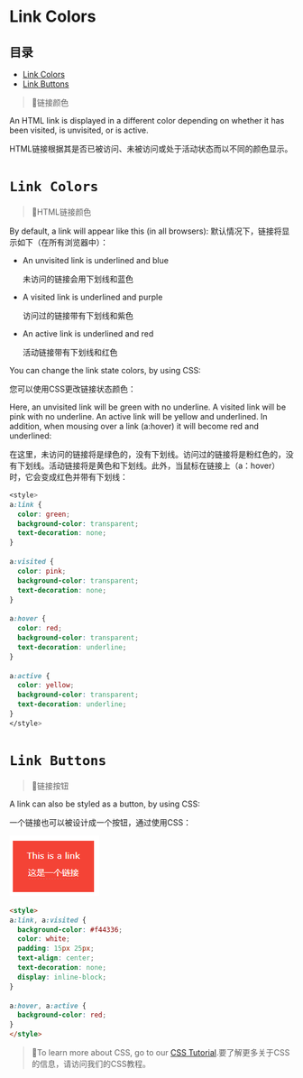 # Link  Colors

## 目录

-   [Link Colors](#Link-Colors)
-   [Link Buttons ](#Link-Buttons-)

> 📌链接颜色

An HTML link is displayed in a different color depending on whether it has been visited, is unvisited, or is active. &#x20;

HTML链接根据其是否已被访问、未被访问或处于活动状态而以不同的颜色显示。

# `Link Colors`

> 📌HTML链接颜色

By default, a link will appear like this (in all browsers): &#x20;
默认情况下，链接将显示如下（在所有浏览器中）：

-   An unvisited link is underlined and blue &#x20;

    未访问的链接会用下划线和蓝色
-   A visited link is underlined and purple &#x20;

    访问过的链接带有下划线和紫色
-   An active link is underlined and red &#x20;

    活动链接带有下划线和红色

You can change the link state colors, by using CSS: &#x20;

您可以使用CSS更改链接状态颜色：

Here, an unvisited link will be green with no underline. A visited link will be pink with no underline. An active link will be yellow and underlined. In addition, when mousing over a link (a:hover) it will become red and underlined: &#x20;

在这里，未访问的链接将是绿色的，没有下划线。访问过的链接将是粉红色的，没有下划线。活动链接将是黄色和下划线。此外，当鼠标在链接上（a：hover）时，它会变成红色并带有下划线：

```css
<style>
a:link {
  color: green;
  background-color: transparent;
  text-decoration: none;
}

a:visited {
  color: pink;
  background-color: transparent;
  text-decoration: none;
}

a:hover {
  color: red;
  background-color: transparent;
  text-decoration: underline;
}

a:active {
  color: yellow;
  background-color: transparent;
  text-decoration: underline;
}
</style>
```

# `Link Buttons `

> 📌链接按钮

A link can also be styled as a button, by using CSS: &#x20;

一个链接也可以被设计成一个按钮，通过使用CSS：

![](image/image_NV8t4Vgoj8.png)

```html
<style>
a:link, a:visited {
  background-color: #f44336;
  color: white;
  padding: 15px 25px;
  text-align: center;
  text-decoration: none;
  display: inline-block;
}

a:hover, a:active {
  background-color: red;
}
</style>
```

> 📌To learn more about CSS, go to our [CSS Tutorial](https://www.w3schools.com/css/default.asp "CSS Tutorial").要了解更多关于CSS的信息，请访问我们的CSS教程。
